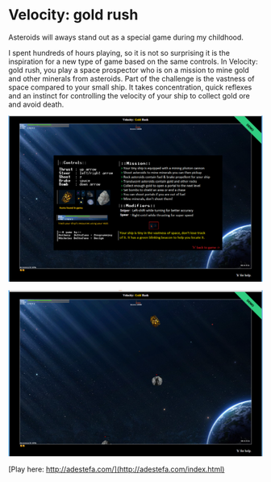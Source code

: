 # Velocity: gold rush

Asteroids will aways stand out as a special game during my childhood.

I spent hundreds of hours playing, so it is not so surprising it is the inspiration for a new type of game based on the same controls. In Velocity: gold rush, you play a space prospector who is on a mission to mine gold and other minerals from asteroids. Part of the challenge is the vastness of space compared to your small ship. It takes concentration, quick reflexes and an instinct for controlling the velocity of your ship to collect gold ore and avoid death.


![alt tag](https://github.com/adestefa/VelocityGoldRush/blob/master/help.png)

![alt tag](https://github.com/adestefa/VelocityGoldRush/blob/master/screenshot2.png)

[Play here: http://adestefa.com/](http://adestefa.com/index.html)
